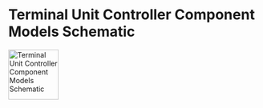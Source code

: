 # Terminal Unit Controller Component Models Schematic
<img src="MultizoneVAV/blob/master/MultizoneVAV%200.1.0/Resources/Images/UncertaintyModels/LibraryModifications/Buildings_S/Controls/OBC/ASHRAE/G36_PR1/TerminalUnits/Controller.png" alt="Terminal Unit Controller Component Models Schematic" width="100">
